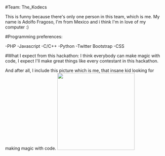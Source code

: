 
#Team: The_Kodecs

This is funny because there's only one person in this team, which is me.
My name is Adolfo Fragoso, I'm from Mexico and i think I'm in love of my computer :)

#Programming preferences:

-PHP
-Javascript 
-C/C++
-Python
-Twitter Bootstrap
-CSS

#What I expect from this hackathon:
I think everybody can make magic with code, I expect I'll make great things like every contestant in this hackathon.  

And after all, I include this picture which is me, that insane kid looking for making magic with code.
<img src="https://fbcdn-sphotos-e-a.akamaihd.net/hphotos-ak-xap1/t31.0-8/921680_577001035664375_1995876657_o.jpg" width="250" height="250" />
